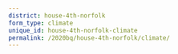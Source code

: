 ```yaml
---
district: house-4th-norfolk
form_type: climate
unique_id: house-4th-norfolk-climate
permalink: /2020bq/house-4th-norfolk/climate/
---
```

